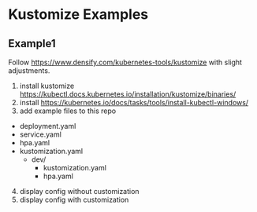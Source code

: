 # Kustomize Examples

## Example1
Follow https://www.densify.com/kubernetes-tools/kustomize with slight adjustments.

1. install kustomize
https://kubectl.docs.kubernetes.io/installation/kustomize/binaries/
2. install https://kubernetes.io/docs/tasks/tools/install-kubectl-windows/
3. add example files to this repo

- deployment.yaml
- service.yaml
- hpa.yaml
- kustomization.yaml
  - dev/
    - kustomization.yaml
    - hpa.yaml
4. display config without customization
5. display config with customization
